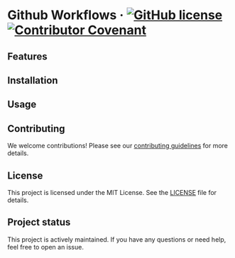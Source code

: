 # Github Workflows &middot; [![GitHub license](https://img.shields.io/badge/license-MIT-blue.svg)](LICENSE) [![Contributor Covenant](https://img.shields.io/badge/Contributor%20Covenant-2.1-4baaaa.svg)](CODE_OF_CONDUCT.md)

## Features

## Installation

## Usage

## Contributing

We welcome contributions! Please see our [contributing guidelines](CONTRIBUTING.md) for more details.

## License

This project is licensed under the MIT License. See the [LICENSE](LICENSE) file for details.

## Project status

This project is actively maintained. If you have any questions or need help, feel free to open an issue.
